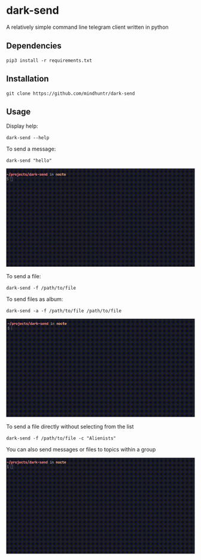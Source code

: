# dark-send 

A relatively simple command line telegram client written in python 

## Dependencies 
``` shell 
pip3 install -r requirements.txt 
``` 

## Installation 
``` shell
git clone https://github.com/mindhuntr/dark-send 
``` 

## Usage 

Display help: 
``` shell 
dark-send --help 
``` 
To send a message:
``` shell
dark-send "hello" 
``` 
![Demo](./demos/send.gif)

To send a file: 
``` shell 
dark-send -f /path/to/file 

``` 
To send files as album: 
``` shell 
dark-send -a -f /path/to/file /path/to/file 
``` 
![Demo](./demos/send_file.gif)

To send a file directly without selecting from the list
``` shell 
dark-send -f /path/to/file -c "Alienists" 
```
You can also send messages or files to topics within a group 

![Demo](./demos/send_topic.gif)

